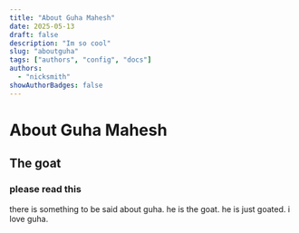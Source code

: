 ```yaml
---
title: "About Guha Mahesh"
date: 2025-05-13
draft: false
description: "Im so cool"
slug: "aboutguha"
tags: ["authors", "config", "docs"]
authors:
  - "nicksmith"
showAuthorBadges: false
---
```


# About Guha Mahesh

## The goat

### please read this

there is something to be said about guha. he is the goat. he is just goated. i love guha.
